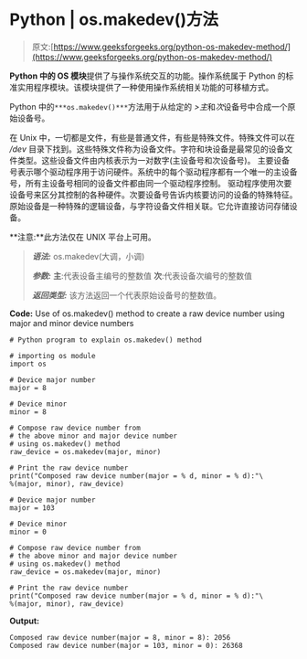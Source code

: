 # Python | os.makedev()方法

> 原文:[https://www.geeksforgeeks.org/python-os-makedev-method/](https://www.geeksforgeeks.org/python-os-makedev-method/)

**Python 中的 OS 模块**提供了与操作系统交互的功能。操作系统属于 Python 的标准实用程序模块。该模块提供了一种使用操作系统相关功能的可移植方式。

Python 中的`***os.makedev()***`方法用于从给定的 *>主*和*次*设备号中合成一个原始设备号。

在 Unix 中，一切都是文件，有些是普通文件，有些是特殊文件。特殊文件可以在 */dev* 目录下找到。这些特殊文件称为设备文件。字符和块设备是最常见的设备文件类型。这些设备文件由内核表示为一对数字(主设备号和次设备号)。
主要设备号表示哪个驱动程序用于访问硬件。系统中的每个驱动程序都有一个唯一的主设备号，所有主设备号相同的设备文件都由同一个驱动程序控制。
驱动程序使用次要设备号来区分其控制的各种硬件。次要设备号告诉内核要访问的设备的特殊特征。
原始设备是一种特殊的逻辑设备，与字符设备文件相关联。它允许直接访问存储设备。

**注意:**此方法仅在 UNIX 平台上可用。

> ***语法:*** os.makedev(大调，小调)
> 
> ***参数:***
> **主**:代表设备主编号的整数值
> **次**:代表设备次编号的整数值
> 
> ***返回类型:*** 该方法返回一个代表原始设备号的整数值。

**Code:** Use of os.makedev() method to create a raw device number using major and minor device numbers

```
# Python program to explain os.makedev() method  

# importing os module 
import os

# Device major number
major = 8

# Device minor
minor = 8

# Compose raw device number from
# the above minor and major device number
# using os.makedev() method
raw_device = os.makedev(major, minor)

# Print the raw device number
print("Composed raw device number(major = % d, minor = % d):"\
%(major, minor), raw_device)

# Device major number
major = 103

# Device minor
minor = 0

# Compose raw device number from
# the above minor and major device number
# using os.makedev() method
raw_device = os.makedev(major, minor)

# Print the raw device number
print("Composed raw device number(major = % d, minor = % d):"\
%(major, minor), raw_device)
```

**Output:**

```
Composed raw device number(major = 8, minor = 8): 2056
Composed raw device number(major = 103, minor = 0): 26368

```